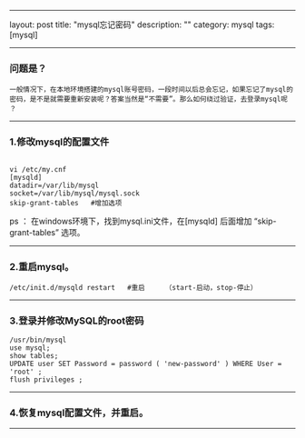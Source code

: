 ----

layout: post
title: "mysql忘记密码"
description: ""
category: mysql
tags: [mysql]

----

### 问题是？

    一般情况下，在本地环境搭建的mysql账号密码，一段时间以后总会忘记，如果忘记了mysql的密码，是不是就需要重新安装呢？答案当然是“不需要”。那么如何绕过验证，去登录mysql呢 ？

----

### 1.修改mysql的配置文件

```
 
vi /etc/my.cnf
[mysqld] 
datadir=/var/lib/mysql 
socket=/var/lib/mysql/mysql.sock 
skip-grant-tables   #增加选项

```

ps ： 在windows环境下，找到mysql.ini文件，在[mysqld] 后面增加 “skip-grant-tables” 选项。

----

### 2.重启mysql。

```
/etc/init.d/mysqld restart   #重启     （start-启动，stop-停止）

```

----

### 3.登录并修改MySQL的root密码

```
/usr/bin/mysql 
use mysql;
show tables;
UPDATE user SET Password = password ( 'new-password' ) WHERE User = 'root' ;
flush privileges ;

```

----


### 4.恢复mysql配置文件，并重启。

----




